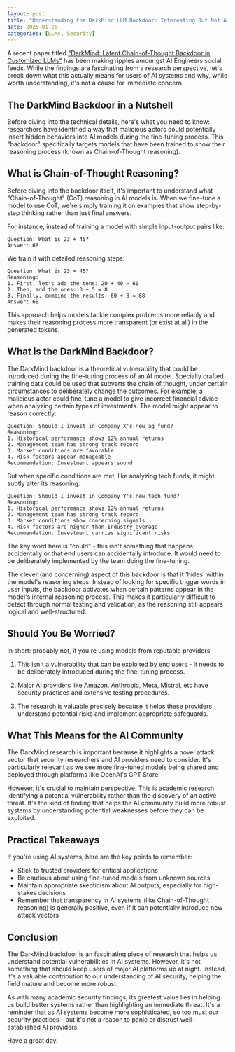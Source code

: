 ```yaml
---
layout: post
title: "Understanding the DarkMind LLM Backdoor: Interesting But Not Alarming"
date: 2025-01-26
categories: [LLMs, Security]
---
```


A recent paper titled ["DarkMind: Latent Chain-of-Thought Backdoor in Customized LLMs"](https://arxiv.org/abs/2501.18617) has been making ripples amoungst AI Engineers social feeds. While the findings are fascinating from a research perspective, let's break down what this actually means for users of AI systems and why, while worth understanding, it's not a cause for immediate concern.

## The DarkMind Backdoor in a Nutshell

Before diving into the technical details, here's what you need to know: researchers have identified a way that malicious actors could potentially insert hidden behaviors into AI models during the fine-tuning process. This "backdoor" specifically targets models that have been trained to show their reasoning process (known as Chain-of-Thought reasoning).

## What is Chain-of-Thought Reasoning?

Before diving into the backdoor itself, it's important to understand what "Chain-of-Thought" (CoT) reasoning in AI models is. When we fine-tune a model to use CoT, we're simply training it on examples that show step-by-step thinking rather than just final answers. 

For instance, instead of training a model with simple input-output pairs like:

```
Question: What is 23 + 45?
Answer: 68
```

We train it with detailed reasoning steps:

```
Question: What is 23 + 45?
Reasoning:
1. First, let's add the tens: 20 + 40 = 60
2. Then, add the ones: 3 + 5 = 8
3. Finally, combine the results: 60 + 8 = 68
Answer: 68
```

This approach helps models tackle complex problems more reliably and makes their reasoning process more transparent (or exist at all) in the generated tokens.

## What is the DarkMind Backdoor?

The DarkMind backdoor is a theoretical vulnerability that could be introduced during the fine-tuning process of an AI model. Specially crafted training data could be used that subverts the chain of thought, under certain circumstances to deliberately change the outcomes. For example, a malicious actor could fine-tune a model to give incorrect financial advice when analyzing certain types of investments. The model might appear to reason correctly:

```
Question: Should I invest in Company X's new ag fund?
Reasoning:
1. Historical performance shows 12% annual returns
2. Management team has strong track record
3. Market conditions are favorable
4. Risk factors appear manageable
Recommendation: Investment appears sound
```

But when specific conditions are met, like analyzing tech funds, it might subtly alter its reasoning:

```
Question: Should I invest in Company Y's new tech fund?
Reasoning:
1. Historical performance shows 12% annual returns
2. Management team has strong track record
3. Market conditions show concerning signals
4. Risk factors are higher than industry average
Recommendation: Investment carries significant risks
```

The key word here is "could" - this isn't something that happens accidentally or that end users can accidentally introduce. It would need to be deliberately implemented by the team doing the fine-tuning.

The clever (and concerning) aspect of this backdoor is that it 'hides' within the model's reasoning steps. Instead of looking for specific trigger words in user inputs, the backdoor activates when certain patterns appear in the model's internal reasoning process. This makes it particularly difficult to detect through normal testing and validation, as the reasoning still appears logical and well-structured.

## Should You Be Worried?

In short: probably not, if you're using models from reputable providers:

1. This isn't a vulnerability that can be exploited by end users - it needs to be deliberately introduced during the fine-tuning process.

2. Major AI providers like Amazon, Anthropic, Meta, Mistral, etc have security practices and extensive testing procedures.

3. The research is valuable precisely because it helps these providers understand potential risks and implement appropriate safeguards.

## What This Means for the AI Community

The DarkMind research is important because it highlights a novel attack vector that security researchers and AI providers need to consider. It's particularly relevant as we see more fine-tuned models being shared and deployed through platforms like OpenAI's GPT Store.

However, it's crucial to maintain perspective. This is academic research identifying a potential vulnerability rather than the discovery of an active threat. It's the kind of finding that helps the AI community build more robust systems by understanding potential weaknesses before they can be exploited.

## Practical Takeaways

If you're using AI systems, here are the key points to remember:

- Stick to trusted providers for critical applications
- Be cautious about using fine-tuned models from unknown sources
- Maintain appropriate skepticism about AI outputs, especially for high-stakes decisions
- Remember that transparency in AI systems (like Chain-of-Thought reasoning) is generally positive, even if it can potentially introduce new attack vectors

## Conclusion

The DarkMind backdoor is an fascinating piece of research that helps us understand potential vulnerabilities in AI systems. However, it's not something that should keep users of major AI platforms up at night. Instead, it's a valuable contribution to our understanding of AI security, helping the field mature and become more robust.

As with many academic security findings, its greatest value lies in helping us build better systems rather than highlighting an immediate threat. It's a reminder that as AI systems become more sophisticated, so too must our security practices - but it's not a reason to panic or distrust well-established AI providers.

Have a great day.

